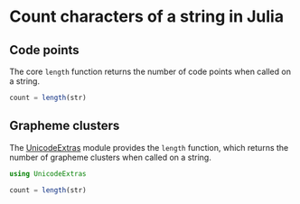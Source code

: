 # Count characters of a string in Julia

## Code points

The core `length` function returns the number of code points when called on a string.

```julia
count = length(str)
```

## Grapheme clusters

The [UnicodeExtras](https://github.com/nolta/UnicodeExtras.jl) module provides
the `length` function, which returns the number of grapheme clusters when called
on a string.

```julia
using UnicodeExtras

count = length(str)
```
